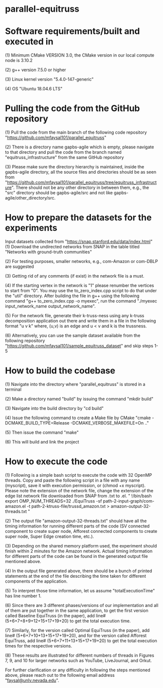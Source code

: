 # parallel-equitruss

# Software requirements/built and executed in
(1) Minimum CMake VERSION 3.0, the CMake version in our local compute node is 3.10.2

(2) g++ version 7.5.0 or higher

(3) Linux kernel version "5.4.0-147-generic"

(4) OS "Ubuntu 18.04.6 LTS"

# Pulling the code from the GitHub repository
(1) Pull the code from the main branch of the following code repository "https://github.com/mfaysal101/parallel_equitruss"

(2) There is a directory name gapbs-agile which is empty, please navigate to that directory and pull the code from the branch named "equitruss_infrastructure" from the same GitHub repository

(3) Please make sure the directory hierarchy is maintained, inside the gapbs-agile directory, all the source files and directories should be as seen from "https://github.com/mfaysal101/parallel_equitruss/tree/equitruss_infrastructure". There should not be any other directory in between them, e.g., the "src" directory should be gapbs-agile/src and not like gapbs-agile/other_directory/src.


# How to prepare the datasets for the experiments
Input datasets collected from "https://snap.stanford.edu/data/index.html"
(1) Download the undirected networks from SNAP in the table titled "Networks with ground-truth communities"

(2) For testing purposes, smaller networks, e.g., com-Amazon or com-DBLP are suggested

(3) Getting rid of any comments (if exist) in the network file is a must.

(4) If the starting vertex in the network is "1" please renumber the vertices to start from "0". You may use the to_zero_index.cpp script to do that under the "util" directory. After building the file in g++ using the following command "g++ to_zero_index.cpp -o myexec", run the command "./myexec input_network_name output_network_name".

(5) For the network file, generate their k-truss-ness using any k-truss decomposition application out there and write them in a file in the following format "u  v   k" where, (u,v) is an edge and u < v and k is the trussness.

(6) Alternatively, you can use the sample dataset available from the following repository "https://github.com/mfaysal101/sample_equitruss_dataset" and skip steps 1-5

# How to build the codebase
(1) Navigate into the directory where "parallel_equitruss" is stored in a terminal

(2) Make a directory named "build" by issuing the command "mkdir build"

(3) Navigate into the build directory by "cd build"

(4) Issue the following command to create a Make file by CMake "cmake -DCMAKE_BUILD_TYPE=Release -DCMAKE_VERBOSE_MAKEFILE=On .."

(5) Then issue the command "make"

(6) This will build and link the project

# How to execute the code
(1) Following is a simple bash script to execute the code with 32 OpenMP threads. Copy and paste the following script in a file with any name (myscript), save it with execution permission, or (chmod +x myscript). Please note the extension of the network file, change the extension of the edge list network
file downloaded from SNAP from .txt to .el.
" !/bin/bash
export OMP_NUM_THREADS=32
./EquiTruss -sf path-2-input-graph/com-amazon.el -t path-2-ktruss-file/trussd_amazon.txt > amazon-output-32-threads.txt "

(2) The output file "amazon-output-32-threads.txt" should have all the timing information for running different parts of the code (SV connected component to create super node, Afforest connected components to create super node, Super Edge creation time, etc.).

(3) Depending on the shared memory platform used, the experiment should finish within 2 minutes for the Amazon network. Actual timing information for different parts of the code can be found in the generated output file mentioned above.

(4) In the output file generated above, there should be a bunch of printed statements at the end of the file describing the time taken for different components of the application.

(5) To interpret those time information, let us assume "totalExecutionTime" has line number 1.

(6) Since there are 3 different phases/versions of our implementation and all of them are put together in the same application, to get the first version called Baseline EquiTruss (in the paper), add line# (5+6+7+8+9+12+15+17+19+20) to get the total execution time.

(7) Similarly, for the version called Optimal EquiTruss (in the paper), add line# (5+6+7+10+13+15+17+19+20), and for the version called Afforest EquiTruss, add line#
(5+6+7+11+13+15+17+19+20) to get the total execution times for the respective versions.

(8) These results are illustrated for different numbers of threads in Figures 7, 9, and 10 for larger networks such as YouTube,
LiveJournal, and Orkut. 


For further clarification or any difficulty in following the steps
mentioned above, please reach out to the following email address
"faysal@unlv.nevada.edu".
